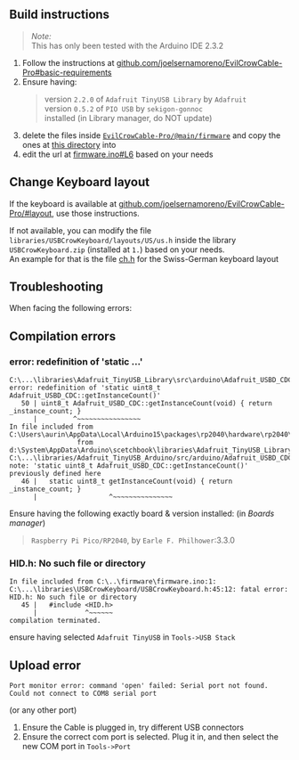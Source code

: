 ## Build instructions
> *Note:* \
> This has only been tested with the Arduino IDE 2.3.2

1. Follow the instructions at [github.com/joelsernamoreno/EvilCrowCable-Pro#basic-requirements](https://github.com/joelsernamoreno/EvilCrowCable-Pro?tab=readme-ov-file#basic-requirements) 
2. Ensure having:
   > version `2.2.0` of `Adafruit TinyUSB Library` by `Adafruit` \
   > version `0.5.2` of `PIO USB` by `sekigon-gonnoc` \
   installed (in Library manager, do NOT update)
3. delete the files inside [`EvilCrowCable-Pro/@main/firmware`](https://github.com/joelsernamoreno/EvilCrowCable-Pro/tree/main/firmware) and copy the ones at [this directory](/evil_crow_cable) into
4. edit the url at [firmware.ino#L6](firmware.ino#L6) based on your needs

## Change Keyboard layout

If the keyboard is available at [github.com/joelsernamoreno/EvilCrowCable-Pro/#layout](https://github.com/joelsernamoreno/EvilCrowCable-Pro/tree/main?tab=readme-ov-file#layouts), use those instructions.

If not available, you can modify the file `libraries/USBCrowKeyboard/layouts/US/us.h` inside the library `USBCrowKeyboard.zip` (installed at `1.`) based on your needs. \
An example for that is the file [ch.h](/files/ch.h) for the Swiss-German keyboard layout

## Troubleshooting
When facing the following errors:

## Compilation errors
### error: redefinition of 'static ...'
```
C:\...\libraries\Adafruit_TinyUSB_Library\src\arduino\Adafruit_USBD_CDC.cpp:50:9: error: redefinition of 'static uint8_t Adafruit_USBD_CDC::getInstanceCount()'
   50 | uint8_t Adafruit_USBD_CDC::getInstanceCount(void) { return _instance_count; }
      |         ^~~~~~~~~~~~~~~~~
In file included from C:\Users\aurin\AppData\Local\Arduino15\packages\rp2040\hardware\rp2040\3.9.5\cores\rp2040/Arduino.h:115,
                 from d:\System\AppData\Arduino\scetchbook\libraries\Adafruit_TinyUSB_Library\src\arduino\Adafruit_USBD_CDC.cpp:29:
C:\...\libraries/Adafruit_TinyUSB_Arduino/src/arduino/Adafruit_USBD_CDC.h:46:18: note: 'static uint8_t Adafruit_USBD_CDC::getInstanceCount()' previously defined here
   46 |   static uint8_t getInstanceCount(void) { return _instance_count; }
      |                  ^~~~~~~~~~~~~~~~
```
Ensure having the following exactly board & version installed: (in *Boards manager*)
> `Raspberry Pi Pico/RP2040`, by `Earle F. Philhower`:3.3.0


### HID.h: No such file or directory
```
In file included from C:\..\firmware\firmware.ino:1:
C:\...\libraries\USBCrowKeyboard/USBCrowKeyboard.h:45:12: fatal error: HID.h: No such file or directory
   45 |   #include <HID.h>
      |            ^~~~~~~
compilation terminated.
```
ensure having selected `Adafruit TinyUSB` in `Tools->USB Stack`

## Upload error
```
Port monitor error: command 'open' failed: Serial port not found. 
Could not connect to COM8 serial port
```
(or any other port)

1. Ensure the Cable is plugged in, try different USB connectors
2. Ensure the correct com port is selected.
   Plug it in, and then select the new COM port in `Tools->Port`